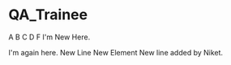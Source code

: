 # QA_Trainee
A
B
C
D
F 
I'm New Here.

I'm again here.
New Line
New Element
New line added by Niket.
